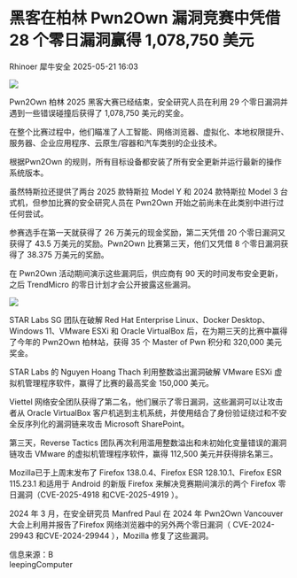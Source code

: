 #  黑客在柏林 Pwn2Own 漏洞竞赛中凭借 28 个零日漏洞赢得 1,078,750 美元   
Rhinoer  犀牛安全   2025-05-21 16:03  
  
![](https://mmbiz.qpic.cn/mmbiz_png/qvpgicaewUBlkqb2UwXDnXb0MYfKajE4rrSaDb5275IfIVaaicMILCElicibIYZkrzwwbwTkPQS7dsYtk5AtVgDXIQ/640?wx_fmt=png&from=appmsg "")  
  
Pwn2Own 柏林 2025 黑客大赛已经结束，安全研究人员在利用 29 个零日漏洞并遇到一些错误碰撞后获得了 1,078,750 美元的奖金。  
  
在整个比赛过程中，他们瞄准了人工智能、网络浏览器、虚拟化、本地权限提升、服务器、企业应用程序、云原生/容器和汽车类别的企业技术。  
  
根据Pwn2Own 的规则，所有目标设备都安装了所有安全更新并运行最新的操作系统版本。  
  
虽然特斯拉还提供了两台 2025 款特斯拉 Model Y 和 2024 款特斯拉 Model 3 台式机，但参加比赛的安全研究人员在 Pwn2Own 开始之前尚未在此类别中进行过任何尝试。  
  
参赛选手在第一天就获得了 26 万美元的现金奖励，第二天凭借 20 个零日漏洞又获得了 43.5 万美元的奖励。Pwn2Own 比赛第三天，他们又凭借 8 个零日漏洞获得了 38.375 万美元的奖励。  
  
在 Pwn2Own 活动期间演示这些漏洞后，供应商有 90 天的时间发布安全更新，之后 TrendMicro 的零日计划才会公开披露这些漏洞。  
  
![](https://mmbiz.qpic.cn/mmbiz_png/qvpgicaewUBlkqb2UwXDnXb0MYfKajE4rME6GGf05ubqsicic6ibg9dZOiaFuH4PdEkFje3vUCnKj2fjmNMQPntv6icw/640?wx_fmt=png&from=appmsg "")  
  
STAR Labs SG 团队在破解 Red Hat Enterprise Linux、Docker Desktop、Windows 11、VMware ESXi 和 Oracle VirtualBox 后，在为期三天的比赛中赢得了今年的 Pwn2Own 柏林站，获得 35 个 Master of Pwn 积分和 320,000 美元奖金。  
  
STAR Labs 的 Nguyen Hoang Thach 利用整数溢出漏洞破解 VMware ESXi 虚拟机管理程序软件，赢得了比赛的最高奖金 150,000 美元。  
  
Viettel 网络安全团队获得了第二名，他们展示了零日漏洞，这些漏洞可以让攻击者从 Oracle VirtualBox 客户机逃到主机系统，并使用结合了身份验证绕过和不安全反序列化的漏洞链来攻击 Microsoft SharePoint。  
  
第三天，Reverse Tactics 团队再次利用滥用整数溢出和未初始化变量错误的漏洞链攻击 VMware 的虚拟机管理程序软件，赢得 112,500 美元并获得排名第三。  
  
Mozilla已于上周末发布了 Firefox 138.0.4、Firefox ESR 128.10.1、Firefox ESR 115.23.1 和适用于 Android 的新版 Firefox 来解决竞赛期间演示的两个 Firefox 零日漏洞（CVE-2025-4918 和CVE-2025-4919 ）。  
  
2024 年 3 月，在安全研究员 Manfred Paul 在 2024 年 Pwn2Own Vancouver 大会上利用并报告了Firefox 网络浏览器中的另外两个零日漏洞（ CVE-2024-29943 和CVE-2024-29944 ），Mozilla 修复了这些漏洞。  
  
  
信息来源：B  
leepingComputer  
  

